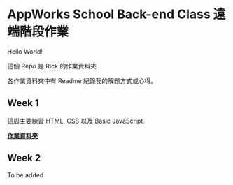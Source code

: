 # AppWorks School Back-end Class 遠端階段作業

Hello World!

這個 Repo 是 Rick 的作業資料夾

各作業資料夾中有 Readme 紀錄我的解題方式或心得。

## Week 1

這周主要練習 HTML, CSS 以及 Basic JavaScript.

**[作業資料夾](https://github.com/nauish/remote-assignments/tree/main/Week-1)**

## Week 2

To be added
